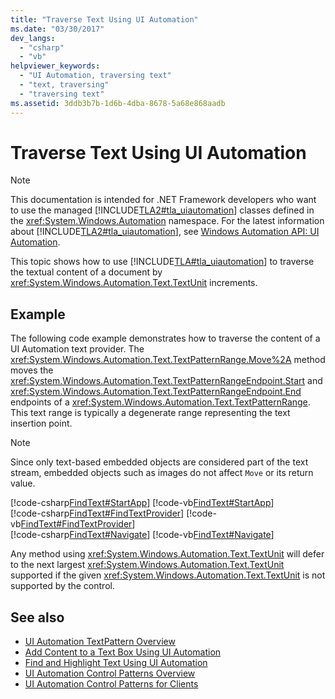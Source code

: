 ```yaml
---
title: "Traverse Text Using UI Automation"
ms.date: "03/30/2017"
dev_langs: 
  - "csharp"
  - "vb"
helpviewer_keywords: 
  - "UI Automation, traversing text"
  - "text, traversing"
  - "traversing text"
ms.assetid: 3ddb3b7b-1d6b-4dba-8678-5a68e868aadb
---
```

# Traverse Text Using UI Automation
> [!NOTE]
> This documentation is intended for .NET Framework developers who want to use the managed [!INCLUDE[TLA2#tla_uiautomation](../../../includes/tla2sharptla-uiautomation-md.md)] classes defined in the <xref:System.Windows.Automation> namespace. For the latest information about [!INCLUDE[TLA2#tla_uiautomation](../../../includes/tla2sharptla-uiautomation-md.md)], see [Windows Automation API: UI Automation](https://go.microsoft.com/fwlink/?LinkID=156746).  
  
 This topic shows how to use [!INCLUDE[TLA#tla_uiautomation](../../../includes/tlasharptla-uiautomation-md.md)] to traverse the textual content of a document by <xref:System.Windows.Automation.Text.TextUnit> increments.  
  
## Example  
 The following code example demonstrates how to traverse the content of a UI Automation text provider. The <xref:System.Windows.Automation.Text.TextPatternRange.Move%2A> method moves the <xref:System.Windows.Automation.Text.TextPatternRangeEndpoint.Start> and <xref:System.Windows.Automation.Text.TextPatternRangeEndpoint.End> endpoints of a <xref:System.Windows.Automation.Text.TextPatternRange>. This text range is typically a degenerate range representing the text insertion point.  
  
> [!NOTE]
> Since only text-based embedded objects are considered part of the text stream, embedded objects such as images do not affect `Move` or its return value.  
  
[!code-csharp[FindText#StartApp](../../../samples/snippets/csharp/VS_Snippets_Wpf/FindText/CSharp/SearchWindow.cs#startapp)]
[!code-vb[FindText#StartApp](../../../samples/snippets/visualbasic/VS_Snippets_Wpf/FindText/VisualBasic/SearchWindow.vb#startapp)]  
[!code-csharp[FindText#FindTextProvider](../../../samples/snippets/csharp/VS_Snippets_Wpf/FindText/CSharp/SearchWindow.cs#findtextprovider)]
[!code-vb[FindText#FindTextProvider](../../../samples/snippets/visualbasic/VS_Snippets_Wpf/FindText/VisualBasic/SearchWindow.vb#findtextprovider)]  
[!code-csharp[FindText#Navigate](../../../samples/snippets/csharp/VS_Snippets_Wpf/FindText/CSharp/SearchWindow.cs#navigate)]
[!code-vb[FindText#Navigate](../../../samples/snippets/visualbasic/VS_Snippets_Wpf/FindText/VisualBasic/SearchWindow.vb#navigate)]  
  
 Any method using <xref:System.Windows.Automation.Text.TextUnit> will defer to the next largest <xref:System.Windows.Automation.Text.TextUnit> supported if the given <xref:System.Windows.Automation.Text.TextUnit> is not supported by the control.  
  
## See also

- [UI Automation TextPattern Overview](ui-automation-textpattern-overview.md)
- [Add Content to a Text Box Using UI Automation](add-content-to-a-text-box-using-ui-automation.md)
- [Find and Highlight Text Using UI Automation](find-and-highlight-text-using-ui-automation.md)
- [UI Automation Control Patterns Overview](ui-automation-control-patterns-overview.md)
- [UI Automation Control Patterns for Clients](ui-automation-control-patterns-for-clients.md)
